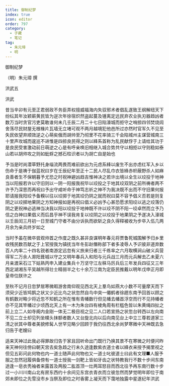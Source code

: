 ```yaml
---
title: 御制纪梦
index: true
icon: editor
order: 797
category:
  - 子藏
  - 笔记
tag:
  - 朱元璋
  - 明
---
```


御制纪梦  

（明）朱元璋 撰  

洪武五  

洪武  

昔当辛卯有元至正君弱政不务臣弄权擅威福海内失驭邪术者倡乱遂致王纲解纽天下纷纭其年汝颖蕲黄民皆为逆次年徐宿炽然盗起蔓及锺离定远民弃农业执刃器趋凶者数万当时贪官污吏莫敢谁何未几壬辰二月二十七日陷濠城而拒守之哨掠四邻焚烧闾舍荡尽民财屋无根椽片瓦墙无立堵可观不两月越境犯他邑所过亦然时官军久不见至失民依望弃顺效逆之心萌矣俄而胡帅至乃彻里不花率骑三千会陷城州主谋营城南三十里声攻城而逡巡不进惟是四掠良民得之则以綘系首称为乱民献俘于上请给其功于是良民受害激动前日萌逆之心是有呼亲唤旧相继入城合势共守以相拒以守则稳如泰山若以胡帅攻之则如蚍蜉之撼石柱识者以为胡亡自是始也  

予当是时尚潜草野托身缁流两畏而难前欲出为元虑系綘以废生不出亦虑红军入乡以伤命于是祷于伽蓝祝曰岁在壬辰纪年至正十二民人尽乱巾衣皆綘赤帜蔽野杀人如麻良善者生不保朝暮予尤恐之时祝神避凶趋吉惟神决之若许出境以全生以珓投于地神当以阳报若许以守旧则以一阴一阳报我祝毕以珓投之于地其珓双阴之前所祷者两不许予乃深思而再祝曰予出守咸听命于神笃志祈之神不为我决既不出而不守旧果何报耶请报我阳珓予备糗以往以珓掷于地其珓仍阴之就而祝曰莫不容予倡义否若是则复阴之以珓掷地果阴之方知神报如是再祝曰倡义必凶予心甚恐愿求阳珓以逃之珓落仍阴之更祝神必逃神当决我以阳以珓投于地神既不许以珓不阴不阳一珓卓然而立予乃信之白神曰果倡义而后昌乎神不误我肯复以珓阴之以珓投于地果阴之予遂决入濠城以壬辰闰三月初一日至城门守者不由分诉执而欲斩之良久得释被收为步卒入伍几两月余为亲兵终岁如之  

当时予虽在微卒尝观帅首之作度之既久甚非良谋明年春元将贾鲁死城围解予归乡里收残民数百献之于上官授我为镇抚当年冬彭赵僭称部下者多凌辱人予识彼非道弃数百人内率二十四名锐者南游定远忽有义旅来归者三千练率之六月取横涧山破义兵营得军二万余人滁阳葺城以守之又明年春兵入和阳与元兵战三月而元兵解去乙未夏六月亲渡采石江下姑熟丙申入建业集兵十万坚守江左秣马厉兵后三年发兵四征又三年西定湖湘东平吴越所得壮士精弱半之七十余万江南为定臣民推戴以明年戊申正月即皇帝位朕许之  

至秋不记月日忽梦居寒微暇游舍南仰观见西北天上羣鸟如燕大小数不可量摩天而下须臾少近皆鸠鹊之状又少近比鸟之状忽然自鸟中突一僊鹤者徐趐东南予回首以顾之有鹤数对略少将近忽不知鹤之所在惟有青幡数行但见幡去幡首浮空而行不见持幡者亦不见其竿幡过少顷西北天上有一木为朱台四有棱角周有栏槛色皆以朱黄绳四扯之前上立二人如寺阍内金刚一体无二极目视之见二人口若宣扬之状忽台转西以左向南不见二立士却见列坐幞头抹额者数人又台旋北向以后向南见台上中立三尊若道家三清之状其中尊者美貌修髯人世罕见略少回顾于我仍往西北余尚梦寒微中天神既去急归告于老嫂曰  

适来天神过此我必得罪故归告于家且回听命出门既行乃换其景不在寒微之时便问昨来天神何往傍曰朝天宫去矣急趋之行未久途逢数紫衣道士者以綘衣来授予揭里视之但见五彩问此何物也内一道士随声此何物也又一道士叱彼道士曰此有文理■人服予服之忽然冠履俱备傍有一道士授我一剑靶上皆如牙齿之状特教我行不数十步间东南途逢一皂衣秃袖者来露首及两股二肱首顶一灶两耳怒目而西北往予再东南行数十步过一小川川南山北有房东西约十余间见东宫衣青衣而立彼忽然而梦觉明年即位于南郊未即位之先雪没市乡当祭及即位之时香雾上凝天而下霭地独露中星遂纪年洪武  
